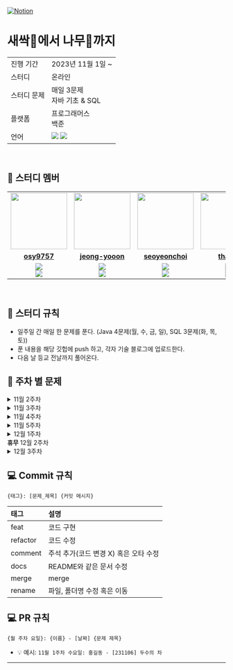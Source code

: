 <a href="https://www.notion.so/37f5872820e44ed08c4b1f3d3c8d6f28?v=6f6dded3f04c472ab8d88d4c81dcfd0f">
<img src="https://img.shields.io/badge/Notion-%23000000.svg?style=for-the-flat&amp;logo=notion&amp;logoColor=white" alt="Notion">
</a>

# 새싹🌱에서 나무🌲까지

<table>
  <tr>
    <td>진행 기간</td>
    <td>2023년 11월 1일 ~ </td>
  </tr>
  <tr>
    <td>스터디</td>
    <td>온라인</td>
  </tr>
  <tr>
    <td>스터디 문제</td>
    <td> 매일 3문제 <br/>자바 기초 & SQL</td> 
  </tr>
  <tr>
    <td>플랫폼</td>
    <td>프로그래머스<br/>백준</td>
  </tr>
  <tr>
    <td>언어</td>
    <td><img src="https://img.shields.io/badge/java-%23ED8B00.svg?style=for-the-badge&logo=openjdk&logoColor=white"> 
        <img src="https://img.shields.io/badge/mysql-%2300f.svg?style=for-the-badge&logo=mysql&logoColor=white">
    </td>
  </tr>
</table>

<br/>

## 🤖 스터디 멤버

<table>
 <tr>
    <td align="center"><a href="https://github.com/osy9757"><img src="https://avatars.githubusercontent.com/osy9757" width="130px;" alt=""></a></td>
    <td align="center"><a href="https://github.com/jeong-yooon"><img src="https://avatars.githubusercontent.com/jeong-yooon" width="130px;" alt=""></a></td>
    <td align="center"><a href="https://github.com/seoyeonchoi"><img src="https://avatars.githubusercontent.com/seoyeonchoi" width="130px;" alt=""></a></td>
    <td align="center"><a href="https://github.com/thals0"><img src="https://avatars.githubusercontent.com/thals0" width="130px;" alt=""></a></td>
  </tr>
  <tr>
    <td align="center"><a href="https://github.com/osy9757"><b>osy9757</b></a></td>
    <td align="center"><a href="https://github.com/jeong-yooon"><b>jeong-yooon</b></a></td>
    <td align="center"><a href="https://github.com/seoyeonchoi"><b>seoyeonchoi</b></a></td>
    <td align="center"><a href="https://github.com/thals0"><b>thals0</b></a></td>
  </tr>
  <tr> 
    <td align="center"><img src="https://img.shields.io/badge/java-%23ED8B00.svg?style=for-the-badge&logo=openjdk&logoColor=white"><br/><img src="https://img.shields.io/badge/mysql-%2300f.svg?style=for-the-badge&logo=mysql&logoColor=white"></td>
    <td align="center"><img src="https://img.shields.io/badge/java-%23ED8B00.svg?style=for-the-badge&logo=openjdk&logoColor=white"><br/><img src="https://img.shields.io/badge/mysql-%2300f.svg?style=for-the-badge&logo=mysql&logoColor=white"></td>
    <td align="center"><img src="https://img.shields.io/badge/java-%23ED8B00.svg?style=for-the-badge&logo=openjdk&logoColor=white"><br/><img src="https://img.shields.io/badge/mysql-%2300f.svg?style=for-the-badge&logo=mysql&logoColor=white"></td>    
    <td align="center"><img src="https://img.shields.io/badge/java-%23ED8B00.svg?style=for-the-badge&logo=openjdk&logoColor=white"><br/><img src="https://img.shields.io/badge/mysql-%2300f.svg?style=for-the-badge&logo=mysql&logoColor=white"></td> 
  </tr> 
</table>

<br/>

## 📌 스터디 규칙
- 일주일 간 매일 한 문제를 푼다. (Java 4문제(월, 수, 금, 일), SQL 3문제(화, 목, 토))
- 푼 내용을 해당 깃헙에 push 하고, 각자 기술 블로그에 업로드한다.
- 다음 날 등교 전날까지 풀어온다.

## 📝 주차 별 문제

<details>
  <summary> 11월 2주차 </summary>
  <br>
  <table>
  <tr>
    <td> 11월 2주차(2023.11.06. ~ 2023. 11. 12)</td>
    <td>문제</td>
  </tr>
  <tr>
    <td> 월(JAVA) </td>
    <td> <a href = "https://school.programmers.co.kr/learn/courses/30/lessons/120803" target="_blank"> 두수의 차</a> </td>
  </tr>
  <tr>
    <td> 화(SQL) </td>
    <td> <a href = "https://school.programmers.co.kr/learn/courses/30/lessons/131528" target="_blank"> 나이정보가 없는 회원 수 구하기</a>  </td>
  </tr>
  <tr>
    <td> 수(JAVA) </td>
    <td> <a href = "https://school.programmers.co.kr/learn/courses/30/lessons/120804" target="_blank"> 두수의 곱</a> <br>
        <a href = "https://school.programmers.co.kr/learn/courses/30/lessons/120807" target="_blank"> 숫자 비교하기</a>
    </td>
  </tr>
  <tr>
    <td> 목(SQL) </td>
    <td> <a href="https://school.programmers.co.kr/learn/courses/30/lessons/59036" target="_blank"> 아픈 동물 찾기</a> </td>
  </tr>
  <tr>
    <td> 금(JAVA) </td>
    <td> <a href="https://school.programmers.co.kr/learn/courses/30/lessons/120810" target="_blank"> 나머지 구하기 </a> <br>
        <a href="https://school.programmers.co.kr/learn/courses/30/lessons/120820" target="_blank"> 나이 출력 </a>
    </td>
  </tr>
  <tr>
    <td> 토(SQL) </td>
    <td> <a href = "https://school.programmers.co.kr/learn/courses/30/lessons/59037" target="_blank"> 어린 동물 찾기 </a> </td>
  </tr>
  <tr>
    <td> 일(JAVA) </td>
    <td> <a href = "https://school.programmers.co.kr/learn/courses/30/lessons/120805" target="_blank"> 몫 구하기</a> <br>
        <a href = "https://school.programmers.co.kr/learn/courses/30/lessons/120802" target="_blank"> 두 수의 합 </a>
    </td>
  </tr>
  </table>
</details>

<details>
  <summary> 11월 3주차</summary>
  <br>
  <table>
    <tr>
      <td> 11월 3주차(2023.11.13. ~ 2023. 11. 19)</td>
      <td>문제</td>
    </tr>
    <tr>
      <td> 월(JAVA) </td>
      <td> <a href = "https://school.programmers.co.kr/learn/courses/30/lessons/120806" target="_blank"> 두수의 나눗셈</a> <br>
            <a href = "https://school.programmers.co.kr/learn/courses/30/lessons/120829" target="_blank"> 각도기 </a> <br>
           <a href = "https://school.programmers.co.kr/learn/courses/30/lessons/120831" target="_blank"> 짝수의 합 </a> 
      </td>
    </tr>
    <tr>
      <td> 화(SQL) </td>
      <td> <a href = "https://school.programmers.co.kr/learn/courses/30/lessons/59406" target="_blank"> 동물 수 구하기</a> <br>
            <a href = "https://school.programmers.co.kr/learn/courses/30/lessons/59405" target="_blank"> 상위 n개 레코드 </a>
      </td>
    </tr>
    <tr>
      <td> 수(JAVA) </td>
      <td> <a href = "https://school.programmers.co.kr/learn/courses/30/lessons/120817" target="_blank"> 배열의 평균값 </a> <br>
          <a href = "https://school.programmers.co.kr/learn/courses/30/lessons/120830" target="_blank"> 양꼬치 </a> <br>
          <a href = "https://school.programmers.co.kr/learn/courses/30/lessons/120898" target="_blank"> 편지 </a>
      </td>
    </tr>
    <tr>
      <td> 목(SQL) </td>
      <td> <a href = "https://school.programmers.co.kr/learn/courses/30/lessons/59038" target="_blank"> 최솟값 구하기</a> <br>
            <a href = "https://school.programmers.co.kr/learn/courses/30/lessons/59408" target="_blank"> 중복 제거하기 </a> 
      </td>
    </tr>
    <tr>
      <td> 금(JAVA) </td>
      <td> <a href="https://school.programmers.co.kr/learn/courses/30/lessons/120814" target="_blank"> 피자 나눠먹기 </a> <br>
          <a href="https://school.programmers.co.kr/learn/courses/30/lessons/120889" target="_blank"> 삼각형의 완성조건(1) </a> <br>
          <a href="https://school.programmers.co.kr/learn/courses/30/lessons/120811" target="_blank"> 중앙값 구하기 </a>
      </td>
    </tr>
    <tr>
      <td> 토(SQL) </td>
      <td> <a href = "https://school.programmers.co.kr/learn/courses/30/lessons/59407" target="_blank"> 이름이 있는 동물의 아이디 </a> <br>
          <a href="https://school.programmers.co.kr/learn/courses/30/lessons/59041" target="_blank"> 동명 동물 수 찾기</a>
      </td>
    </tr>
    <tr>
      <td> 일(JAVA) </td>
      <td> <a href = "https://school.programmers.co.kr/learn/courses/30/lessons/120819" target="_blank"> 아이스 아메리카노 </a> <br>
          <a href = "https://school.programmers.co.kr/learn/courses/30/lessons/120816" target="_blank"> 피자 나눠먹기(3) </a> <br>
          <a href = "https://school.programmers.co.kr/learn/courses/30/lessons/120826" target="_blank"> 특정 문자 제거하기 </a>
      </td>
    </tr>
  
  </table>
</details>

<details>
  <summary> 11월 4주차</summary>
  <br>
  <table>
    <tr>
      <td> 11월 4주차(2023.11.20. ~ 2023. 11. 24. )</td>
      <td>문제</td>
    </tr>
    <tr>
      <td> 월(JAVA) </td>
      <td> <a href = "https://school.programmers.co.kr/learn/courses/30/lessons/120847" target="_blank"> 최댓값 만들기 (1)</a> <br>
            <a href = "https://school.programmers.co.kr/learn/courses/30/lessons/120908" target="_blank"> 문자열안에 문자열 </a> <br>
           <a href = "https://school.programmers.co.kr/learn/courses/30/lessons/120903" target="_blank"> 배열의 유사도 </a> 
      </td>
    </tr>
    <tr>
      <td> 화(SQL) </td>
      <td> <a href = "https://school.programmers.co.kr/learn/courses/30/lessons/164673" target="_blank"> 조건에 부합하는 중고거래 댓글 조회하기</a> <br>
            <a href = "https://school.programmers.co.kr/learn/courses/30/lessons/157342" target="_blank"> 자동차 평균 대여 기간 구하기 </a> <br>
        <a href = "https://school.programmers.co.kr/learn/courses/30/lessons/59404" target="_blank"> 여러 기준으로 정렬하기 </a> 
      </td>
    </tr>
    <tr>
      <td> 수(JAVA) </td>
      <td> <a href = "https://school.programmers.co.kr/learn/courses/30/lessons/120583" target="_blank"> 중복된 숫자 개수</a> <br>
          <a href = "https://school.programmers.co.kr/learn/courses/30/lessons/120818" target="_blank"> 옷가게 할인 받기 </a> <br>
          <a href = "https://school.programmers.co.kr/learn/courses/30/lessons/120821" target="_blank"> 배열 뒤집기 </a>
      </td>
    </tr>
    <tr>
      <td> 목(SQL) </td>
      <td> <a href = "https://school.programmers.co.kr/learn/courses/30/lessons/151136" target="_blank"> 평균 일일 대여 요금 구하기</a> <br>
            <a href = "https://school.programmers.co.kr/learn/courses/30/lessons/144854" target="_blank"> 조건에 맞는 도서와 저자 리스트 출력하기</a> <br>
            <a href = "https://school.programmers.co.kr/learn/courses/30/lessons/59035" target="_blank"> 역순 정렬하기</a> 
      </td>
    </tr>
    <tr>
      <td> 금(JAVA) </td>
      <td> <a href="https://school.programmers.co.kr/learn/courses/30/lessons/120585" target="_blank"> 머쓱이보다 키 큰 사람 </a> <br>
          <a href="https://school.programmers.co.kr/learn/courses/30/lessons/120906" target="_blank"> 자릿수 더하기 </a> <br>
          <a href="https://school.programmers.co.kr/learn/courses/30/lessons/120822" target="_blank"> 문자열 뒤집기 </a>
      </td>
    </tr>
    <tr>
      <td> 토(SQL) </td>
      <td> <a href = "https://school.programmers.co.kr/learn/courses/30/lessons/133024" target="_blank"> 인기있는 아이스크림 </a> <br>
          <a href="https://school.programmers.co.kr/learn/courses/30/lessons/151137" target="_blank"> 자동차 종류 별 특정 옵션이 포함된 자동차 수 구하기</a> <br>
          <a href="https://school.programmers.co.kr/learn/courses/30/lessons/59403" target="_blank"> 동물의 아이디와 이름</a>
      </td>
    </tr>
    <tr>
      <td> 일(JAVA) </td>
      <td> <a href = "https://school.programmers.co.kr/learn/courses/30/lessons/120809" target="_blank"> 배열 두 배 만들기 </a> <br>
          <a href = "https://school.programmers.co.kr/learn/courses/30/lessons/120836" target="_blank"> 순서쌍의 개수 </a> <br>
          <a href = "https://school.programmers.co.kr/learn/courses/30/lessons/120833" target="_blank"> 배열 자르기 </a>
      </td>
    </tr>
  
  </table>
</details>

<details>
  <summary> 11월 5주차</summary>
  <br>
  <table>
    <tr>
      <td> 11월 5주차(2023.11.27. ~ 2023. 12. 03. )</td>
      <td>문제</td>
    </tr>
    <tr>
      <td> 월(JAVA) </td>
      <td> <a href = "https://school.programmers.co.kr/learn/courses/30/lessons/120824?language=java" target="_blank"> 짝수 홀수 개수</a> <br>
            <a href = "https://school.programmers.co.kr/learn/courses/30/lessons/181848" target="_blank"> 문자열을 정수로 변환하기 </a> <br>
           <a href = "https://school.programmers.co.kr/learn/courses/30/lessons/120854" target="_blank"> 배열 원소의 길이 </a> 
      </td>
    </tr>
    <tr>
      <td> 화(SQL) </td>
      <td> <a href = "https://school.programmers.co.kr/learn/courses/30/lessons/131528" target="_blank"> 나이 정보가 없는 회원 수 구하기</a> <br>
            <a href = "https://school.programmers.co.kr/learn/courses/30/lessons/131697" target="_blank"> 가장 비싼 상품 구하기 </a>
      </td>     
    </tr>
    <tr>
      <td> 수(JAVA) </td>
      <td> <a href = "https://school.programmers.co.kr/learn/courses/30/lessons/120849" target="_blank"> 모음 제거</a> <br>
          <a href = "https://school.programmers.co.kr/learn/courses/30/lessons/181876" target="_blank"> 소문자로 바꾸기 </a> <br>
          <a href = "https://school.programmers.co.kr/learn/courses/30/lessons/120813" target="_blank"> 짝수는 싫어요 </a>
      </td>
    </tr>
    <tr>
      <td> 목(SQL) </td>
      <td> <a href = "https://school.programmers.co.kr/learn/courses/30/lessons/131114" target="_blank"> 경기도에 위치한 식품창고 목록 출력하기</a> <br>
            <a href = "https://school.programmers.co.kr/learn/courses/30/lessons/131112" target="_blank"> 강원도에 위치한 생산공장 목록 출력하기</a> 
      </td>
         </tr>
    <tr>
      <td> 금(JAVA) </td>
      <td> <a href="https://school.programmers.co.kr/learn/courses/30/lessons/181854" target="_blank"> 배열의 길이에 따라 다른 연산하기 </a> <br>
          <a href="https://school.programmers.co.kr/learn/courses/30/lessons/120851" target="_blank"> 숨어있는 숫자의 덧셈 (1) </a> <br>
          <a href="https://school.programmers.co.kr/learn/courses/30/lessons/181840" target="_blank"> 정수 찾기 </a>
      </td>
    </tr>
    <tr>
      <td> 토(SQL) </td>
      <td> <a href = "https://school.programmers.co.kr/learn/courses/30/lessons/132203" target="_blank"> 흉부외과 또는 일반외과 의사 목록 출력하기 </a> <br>
          <a href="https://school.programmers.co.kr/learn/courses/30/lessons/59039" target="_blank"> 이름이 없는 동물의 아이디</a> 
      </td>
    </tr>
    <tr>
      <td> 일(JAVA) </td>
      <td> <a href = "https://school.programmers.co.kr/learn/courses/30/lessons/120825" target="_blank"> 문자 반복 출력하기 </a> <br>
          <a href = "https://school.programmers.co.kr/learn/courses/30/lessons/120841" target="_blank"> 점의 위치 구하기 </a> <br>
          <a href = "https://school.programmers.co.kr/learn/courses/30/lessons/120909" target="_blank"> 제곱수 판별하기 </a>
      </td>
    </tr>
  
  </table>
</details>

<details>
  <summary> 12월 1주차</summary>
  <br>
  <table>
    <tr>
      <td> 12월 1주차(2023.12.04. ~ 2023. 12. 10. )</td>
      <td>문제</td>
    </tr>
    <tr>
      <td> 월(JAVA) </td>
      <td> <a href = "https://school.programmers.co.kr/learn/courses/30/lessons/181873l" target="_blank"> 특정한 문자를 대문자로 바꾸기</a> <br>
            <a href = "https://school.programmers.co.kr/learn/courses/30/lessons/181946" target="_blank"> 문자열 붙여서 출력하기 </a> <br>
      </td>
    </tr>
    <tr>
      <td> 화(SQL) </td>
       <td> <a href = "https://school.programmers.co.kr/learn/courses/30/lessons/59047" target="_blank"> 이름에 el이 들어가는 동물 찾기</a> <br>
            <a href = "https://school.programmers.co.kr/learn/courses/30/lessons/59410" target="_blank"> NULL 처리하기 </a>
      </td>
    </tr>
    <tr>
      <td> 수(JAVA) </td>
      <td> <a href = "https://school.programmers.co.kr/learn/courses/30/lessons/120910" target="_blank"> 세균 증식</a> <br>
          <a href = "https://school.programmers.co.kr/learn/courses/30/lessons/181940" target="_blank"> 문자열 곱하기 </a> <br>
      </td>
    </tr>
    <tr>
      <td> 목(SQL) </td>
       <td> <a href = "https://school.programmers.co.kr/learn/courses/30/lessons/59414" target="_blank"> DATETIME에서 DATE로 형 변환</a> <br>
            <a href = "https://school.programmers.co.kr/learn/courses/30/lessons/131115" target="_blank"> 가격이 제일 비싼 식품의 정보 출력하기</a> 
      </td>
    </tr>
    <tr>
      <td> 금(JAVA) </td>
      <td> <a href="https://school.programmers.co.kr/learn/courses/30/lessons/181935" target="_blank"> 홀짝에 따라 다른 값 반환하기 </a> <br>
          <a href="https://school.programmers.co.kr/learn/courses/30/lessons/181937" target="_blank"> n의 배수 </a> <br>
      </td>
    </tr>
    <tr>
      <td> 토(SQL) </td>
      <td> <a href = "https://school.programmers.co.kr/learn/courses/30/lessons/131535" target="_blank"> 조건에 맞는 회원수 구하기 </a> <br>
          <a href="https://school.programmers.co.kr/learn/courses/30/lessons/59409" target="_blank"> 중성화 여부 파악하기</a> 
      </td>
    </tr>
    <tr>
      <td> 일(JAVA) </td>
      <td> <a href = "https://school.programmers.co.kr/learn/courses/30/lessons/181850" target="_blank"> 정수 부분 </a> <br>
          <a href = "https://school.programmers.co.kr/learn/courses/30/lessons/181879" target="_blank"> 길이에 따른 연산 </a> <br>
      </td>
    </tr>
  
  </table>
</details>
<summary> <b>휴무</b> 12월 2주차</summary>
<details>
  <summary> 12월 3주차</summary>
  <br>
  <table>
    <tr>
      <td> 12월 3주차(2023.12.18. ~ 2023. 12. 24. )</td>
      <td>문제</td>
    </tr>
    <tr>
      <td> 월(JAVA) </td>
      <td> <a href = "https://school.programmers.co.kr/learn/courses/30/lessons/181936" target="_blank"> 공배수</a> <br>
            <a href = "https://school.programmers.co.kr/learn/courses/30/lessons/181933" target="_blank"> flag에 따라 다른 값 반환하기 </a> <br>
      </td>
    </tr>
    <tr>
      <td> 화(SQL) </td>
       <td> <a href = "https://school.programmers.co.kr/learn/courses/30/lessons/132201" target="_blank"> 12세 이하인 여자 환자 목록 출력하기</a> <br>
            <a href = "https://school.programmers.co.kr/learn/courses/30/lessons/144853" target="_blank"> 조건에 맞는 도서 리스트 출력하기 </a>
      </td>
    </tr>
    <tr>
      <td> 수(JAVA) </td>
      <td> <a href = "https://school.programmers.co.kr/learn/courses/30/lessons/181939" target="_blank"> 더 크게 합치기</a> <br>
          <a href = "https://school.programmers.co.kr/learn/courses/30/lessons/181889" target="_blank"> n 번째 원소까지 </a> <br>
      </td>
    </tr>
    <tr>
      <td> 목(SQL) </td>
       <td> <a href = "https://school.programmers.co.kr/learn/courses/30/lessons/59034" target="_blank"> 모든 레코드 조회하기</a> <br>
            <a href = "https://school.programmers.co.kr/learn/courses/30/lessons/133025" target="_blank"> 과일로 만든 아이스크림 고르기</a> 
      </td>
    </tr>
    <tr>
      <td> 금(JAVA) </td>
      <td> <a href="https://school.programmers.co.kr/learn/courses/30/lessons/181884" target="_blank"> n보다 커질 때까지 더하기 </a> <br>
          <a href="https://school.programmers.co.kr/learn/courses/30/lessons/181920" target="_blank"> 카운트 업 </a> <br>
      </td>
    </tr>
    <tr>
      <td> 토(SQL) </td>
      <td> <a href = "https://school.programmers.co.kr/learn/courses/30/lessons/59415" target="_blank"> 최댓값 구하기 </a> <br>
          <a href="https://school.programmers.co.kr/learn/courses/30/lessons/157343" target="_blank"> 특정 옵션이 포함된 자동차 리스트 구하기</a> 
      </td>
    </tr>
    <tr>
      <td> 일(JAVA) </td>
      <td> <a href = "https://school.programmers.co.kr/learn/courses/30/lessons/181927" target="_blank"> 마지막 두 원소 </a> <br>
          <a href = "https://school.programmers.co.kr/learn/courses/30/lessons/181845" target="_blank"> 문자열로 변환 </a> <br>
      </td>
    </tr>
  
  </table>
</details>


## 💻 Commit 규칙

```
{태그}: [문제_제목] {커밋 메시지}
```

| 태그     | 설명                                  |
|:---------|:--------------------------------------|
| feat     | 코드 구현                             |
| refactor | 코드 수정                             |
| comment  | 주석 추가(코드 변경 X) 혹은 오타 수정 |
| docs     | README와 같은 문서 수정               |
| merge    | merge                                 |
| rename   | 파일, 폴더명 수정 혹은 이동           |

## 💻 PR 규칙
```
{월 주차 요일}: {이름} - [날짜] {문제 제목}
```
- 💡 예시: `11월 1주차 수요일: 홍길동 - [231106] 두수의 차`

---
